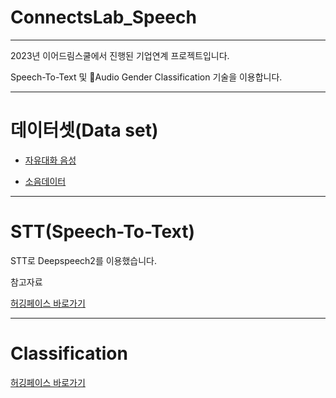 # ConnectsLab_Speech
---
2023년 이어드림스쿨에서 진행된 기업연계 프로젝트입니다.

Speech-To-Text 및 Audio Gender Classification 기술을 이용합니다.



---
# 데이터셋(Data set)

- [자유대화 음성](https://aihub.or.kr/aihubdata/data/view.do?currMenu=115&topMenu=100&aihubDataSe=realm&dataSetSn=109)

- [소음데이터](https://www.aihub.or.kr/aihubdata/data/view.do?currMenu=115&topMenu=100&aihubDataSe=data&dataSetSn=71405)

---
# STT(Speech-To-Text) 

STT로 Deepspeech2를 이용했습니다.

참고자료


[허깅페이스 바로가기](https://huggingface.co/spaces/GOx2Maker/DeepSpeech2_Kor)


---
# Classification

[허깅페이스 바로가기](https://huggingface.co/spaces/GOx2Maker/audio_gender_classifier)


